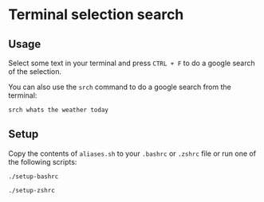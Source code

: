 # Terminal selection search

## Usage

Select some text in your terminal and press `CTRL + F`
to do a google search of the selection.

You can also use the `srch` command to do a google search from the terminal:

```
srch whats the weather today
```

## Setup

Copy the contents of `aliases.sh` to your `.bashrc` or `.zshrc` file
or run one of the following scripts:

```
./setup-bashrc
```

```
./setup-zshrc
```
